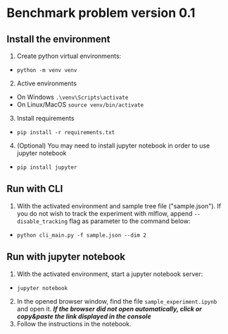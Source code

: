 # Benchmark problem version 0.1

## Install the environment

1. Create python virtual environments:

- ```python -m venv venv```

2. Active environments

- On Windows ``.\venv\Scripts\activate ``
- On Linux/MacOS ``source venv/bin/activate``

3. Install requirements

- ``pip install -r requirements.txt``

4. (Optional) You may need to install jupyter notebook in order to use jupyter notebook

- ``pip install jupyter``

## Run with CLI

1. With the activated environment and sample tree file ("sample.json"). If you do not wish to track
   the experiment with mlflow, append ``--disable_tracking`` flag as parameter to the command below:

- ``python cli_main.py -f sample.json --dim 2``

## Run with jupyter notebook

1. With the activated environment, start a jupyter notebook server:

- ``jupyter notebook``

2. In the opened browser window, find the file ``sample_experiment.ipynb`` and open it.
   ***If the browser did not open automatically, click or copy&paste the link displayed in the console***
3. Follow the instructions in the notebook.
